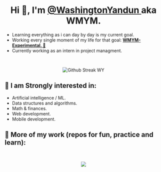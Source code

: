 <h1 align="center" > Hi 👋, I'm <a href="https://github.com/WashingtonYandun"> @WashingtonYandun </a> aka WMYM. </h1>
    
<p>
    <ul>
        <li> Learning everything as i can day by day is my current goal. </li>
        <li> Working every single moment of my life for that goal: <b><a href="https://github.com/WMYM-Experimental"> WMYM-Experimental. 🌱 </a></b></li>
        <li> Currently working as an intern in project managment. </li>
    </ul>
</p>

<br>
<p align="center">
  <img alt="Github Streak WY" src="http://github-readme-streak-stats.herokuapp.com?user=WashingtonYandun&theme=react&hide_border=true&date_format=M%20j%5B%2C%20Y%5D&stroke=5AA5E7&fire=5AA5E7&currStreakNum=5AA5E7&border=5AA5E7&sideNums=5AA5E7&sideLabels=5AA5E7&ring=5AA5E7&currStreakLabel=5AA5E7"/>
</p>
    
<h2> 👀 I am Strongly interested in: </h2>
<p>
    <ul>
        <li> Artificial intelligence / ML. </li>
        <li> Data structures and algorithms. </li>
        <li> Math & finances. </li>
        <li> Web development. </li>
        <li> Mobile development. </li>
    </ul>
</p>

<h2> 🌱 More of my work (repos for fun, practice and learn): </h2>
<br>
<p align="center" >
    <a align="center" href="https://github.com/WMYM-Experimental"><image src="https://readme-typing-svg.herokuapp.com?font=Roboto&size=20&color=5AA5E7&center=true&width=410&height=45&lines=WMYM+-+Experimental."></a>
</p>

